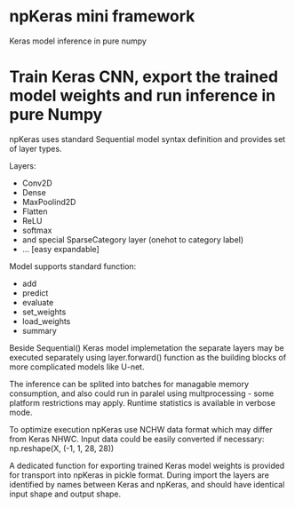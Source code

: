 # npKeras mini framework
Keras model inference in pure numpy

# Train Keras CNN, export the trained model weights and run inference in pure Numpy

npKeras uses standard Sequential model syntax definition and provides set of layer types.

Layers:
* Conv2D
* Dense
* MaxPoolind2D
* Flatten
* ReLU
* softmax
* and special SparseCategory layer (onehot to category label)
* ... [easy expandable] 

Model supports standard function:
* add 
* predict
* evaluate
* set_weights
* load_weights
* summary

Beside Sequential() Keras model implemetation the separate layers may be executed separately using layer.forward() function as the building blocks of more complicated models like U-net.

The inference can be splited into batches for managable memory consumption, and also could run in paralel using multprocessing - some platform restrictions may apply. Runtime statistics is available in verbose mode.

To optimize execution npKeras use NCHW data format which may differ from Keras NHWC. 
Input data could be easily converted if necessary:  np.reshape(X, (-1, 1, 28, 28))

A dedicated function for exporting trained Keras model weights is provided for transport into npKeras in pickle format. During import the layers are identified by names between Keras and npKeras, and should have identical input shape and output shape.
